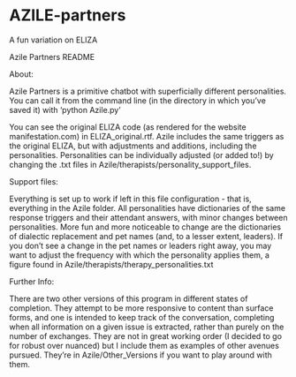 # AZILE-partners
A fun variation on ELIZA

Azile Partners README

About:

Azile Partners is a primitive chatbot with superficially different personalities. You can call it from the command line (in the directory in which you’ve saved it) with ‘python Azile.py’ 

You can see the original ELIZA code (as rendered for the website manifestation.com) in ELIZA_original.rtf. Azile includes the same triggers as the original ELIZA, but with adjustments and additions, including the personalities. Personalities can be individually adjusted (or added to!) by changing the .txt files in Azile/therapists/personality_support_files. 

Support files:

Everything is set up to work if left in this file configuration - that is, everything in the Azile folder. All personalities have dictionaries of the same response triggers and their attendant answers, with minor changes between personalities. More fun and more noticeable to change are the dictionaries of dialectic replacement and pet names (and, to a lesser extent, leaders). If you don’t see a change in the pet names or leaders right away, you may want to adjust the frequency with which the personality applies them, a figure found in Azile/therapists/therapy_personalities.txt

Further Info:

There are two other versions of this program in different states of completion. They attempt to be more responsive to content than surface forms, and one is intended to keep track of the conversation, completing when all information on a given issue is extracted, rather than purely on the number of exchanges. They are not in great working order (I decided to go for robust over nuanced) but I include them as examples of other avenues pursued. They’re in Azile/Other_Versions if you want to play around with them.
